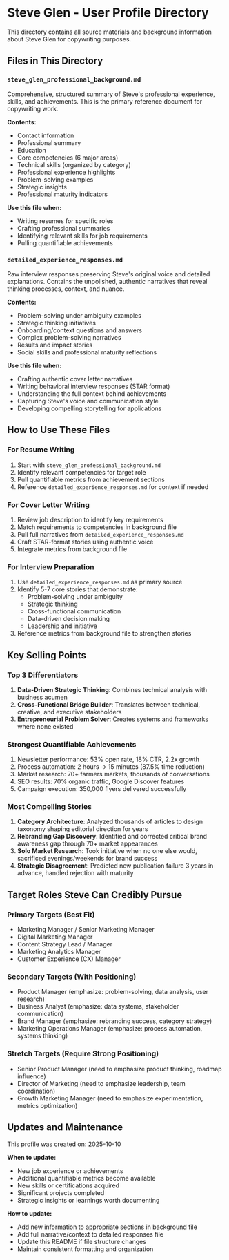 # Steve Glen - User Profile Directory

This directory contains all source materials and background information about Steve Glen for copywriting purposes.

## Files in This Directory

### `steve_glen_professional_background.md`
Comprehensive, structured summary of Steve's professional experience, skills, and achievements. This is the primary reference document for copywriting work.

**Contents:**
- Contact information
- Professional summary
- Education
- Core competencies (6 major areas)
- Technical skills (organized by category)
- Professional experience highlights
- Problem-solving examples
- Strategic insights
- Professional maturity indicators

**Use this file when:**
- Writing resumes for specific roles
- Crafting professional summaries
- Identifying relevant skills for job requirements
- Pulling quantifiable achievements

### `detailed_experience_responses.md`
Raw interview responses preserving Steve's original voice and detailed explanations. Contains the unpolished, authentic narratives that reveal thinking processes, context, and nuance.

**Contents:**
- Problem-solving under ambiguity examples
- Strategic thinking initiatives
- Onboarding/context questions and answers
- Complex problem-solving narratives
- Results and impact stories
- Social skills and professional maturity reflections

**Use this file when:**
- Crafting authentic cover letter narratives
- Writing behavioral interview responses (STAR format)
- Understanding the full context behind achievements
- Capturing Steve's voice and communication style
- Developing compelling storytelling for applications

## How to Use These Files

### For Resume Writing
1. Start with `steve_glen_professional_background.md`
2. Identify relevant competencies for target role
3. Pull quantifiable metrics from achievement sections
4. Reference `detailed_experience_responses.md` for context if needed

### For Cover Letter Writing
1. Review job description to identify key requirements
2. Match requirements to competencies in background file
3. Pull full narratives from `detailed_experience_responses.md`
4. Craft STAR-format stories using authentic voice
5. Integrate metrics from background file

### For Interview Preparation
1. Use `detailed_experience_responses.md` as primary source
2. Identify 5-7 core stories that demonstrate:
   - Problem-solving under ambiguity
   - Strategic thinking
   - Cross-functional communication
   - Data-driven decision making
   - Leadership and initiative
3. Reference metrics from background file to strengthen stories

## Key Selling Points

### Top 3 Differentiators
1. **Data-Driven Strategic Thinking**: Combines technical analysis with business acumen
2. **Cross-Functional Bridge Builder**: Translates between technical, creative, and executive stakeholders
3. **Entrepreneurial Problem Solver**: Creates systems and frameworks where none existed

### Strongest Quantifiable Achievements
1. Newsletter performance: 53% open rate, 18% CTR, 2.2x growth
2. Process automation: 2 hours → 15 minutes (87.5% time reduction)
3. Market research: 70+ farmers markets, thousands of conversations
4. SEO results: 70% organic traffic, Google Discover features
5. Campaign execution: 350,000 flyers delivered successfully

### Most Compelling Stories
1. **Category Architecture**: Analyzed thousands of articles to design taxonomy shaping editorial direction for years
2. **Rebranding Gap Discovery**: Identified and corrected critical brand awareness gap through 70+ market appearances
3. **Solo Market Research**: Took initiative when no one else would, sacrificed evenings/weekends for brand success
4. **Strategic Disagreement**: Predicted new publication failure 3 years in advance, handled rejection with maturity

## Target Roles Steve Can Credibly Pursue

### Primary Targets (Best Fit)
- Marketing Manager / Senior Marketing Manager
- Digital Marketing Manager
- Content Strategy Lead / Manager
- Marketing Analytics Manager
- Customer Experience (CX) Manager

### Secondary Targets (With Positioning)
- Product Manager (emphasize: problem-solving, data analysis, user research)
- Business Analyst (emphasize: data systems, stakeholder communication)
- Brand Manager (emphasize: rebranding success, category strategy)
- Marketing Operations Manager (emphasize: process automation, systems thinking)

### Stretch Targets (Require Strong Positioning)
- Senior Product Manager (need to emphasize product thinking, roadmap influence)
- Director of Marketing (need to emphasize leadership, team coordination)
- Growth Marketing Manager (need to emphasize experimentation, metrics optimization)

## Updates and Maintenance

This profile was created on: 2025-10-10

**When to update:**
- New job experience or achievements
- Additional quantifiable metrics become available
- New skills or certifications acquired
- Significant projects completed
- Strategic insights or learnings worth documenting

**How to update:**
- Add new information to appropriate sections in background file
- Add full narrative/context to detailed responses file
- Update this README if file structure changes
- Maintain consistent formatting and organization
